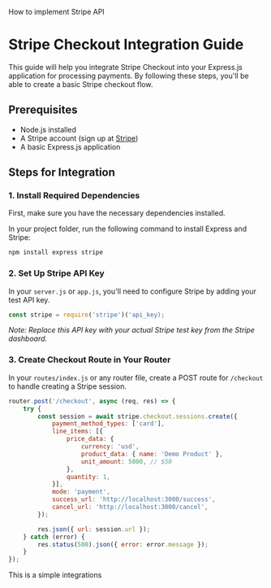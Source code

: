 How to implement Stripe API

# Stripe Checkout Integration Guide

This guide will help you integrate Stripe Checkout into your Express.js application for processing payments. By following these steps, you'll be able to create a basic Stripe checkout flow.

## Prerequisites
- Node.js installed
- A Stripe account (sign up at [Stripe](https://stripe.com))
- A basic Express.js application

## Steps for Integration

### 1. Install Required Dependencies

First, make sure you have the necessary dependencies installed.

In your project folder, run the following command to install Express and Stripe:

```bash
npm install express stripe
```

### 2. Set Up Stripe API Key

In your `server.js` or `app.js`, you'll need to configure Stripe by adding your test API key.

```js
const stripe = require('stripe')('api_key);
```

*Note: Replace this API key with your actual Stripe test key from the Stripe dashboard.*

### 3. Create Checkout Route in Your Router

In your `routes/index.js` or any router file, create a POST route for `/checkout` to handle creating a Stripe session.

```js
router.post('/checkout', async (req, res) => {
    try {
        const session = await stripe.checkout.sessions.create({
            payment_method_types: ['card'],
            line_items: [{
                price_data: {
                    currency: 'usd',
                    product_data: { name: 'Demo Product' },
                    unit_amount: 5000, // $50
                },
                quantity: 1,
            }],
            mode: 'payment',
            success_url: 'http://localhost:3000/success',
            cancel_url: 'http://localhost:3000/cancel',
        });

        res.json({ url: session.url });
    } catch (error) {
        res.status(500).json({ error: error.message });
    }
});
```

This is a simple integrations
